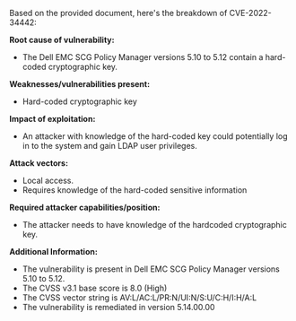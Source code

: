 Based on the provided document, here's the breakdown of CVE-2022-34442:

**Root cause of vulnerability:**
- The Dell EMC SCG Policy Manager versions 5.10 to 5.12 contain a hard-coded cryptographic key.

**Weaknesses/vulnerabilities present:**
- Hard-coded cryptographic key

**Impact of exploitation:**
- An attacker with knowledge of the hard-coded key could potentially log in to the system and gain LDAP user privileges.

**Attack vectors:**
- Local access.
- Requires knowledge of the hard-coded sensitive information

**Required attacker capabilities/position:**
- The attacker needs to have knowledge of the hardcoded cryptographic key.

**Additional Information:**

- The vulnerability is present in Dell EMC SCG Policy Manager versions 5.10 to 5.12.
- The CVSS v3.1 base score is 8.0 (High)
- The CVSS vector string is AV:L/AC:L/PR:N/UI:N/S:U/C:H/I:H/A:L
- The vulnerability is remediated in version 5.14.00.00